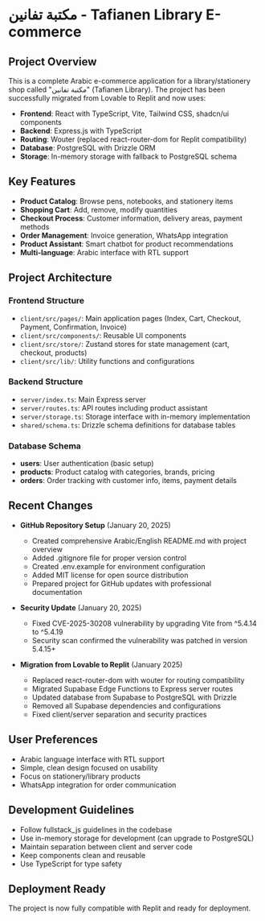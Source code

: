 # مكتبة تفانين - Tafianen Library E-commerce

## Project Overview
This is a complete Arabic e-commerce application for a library/stationery shop called "مكتبة تفانين" (Tafianen Library). The project has been successfully migrated from Lovable to Replit and now uses:

- **Frontend**: React with TypeScript, Vite, Tailwind CSS, shadcn/ui components
- **Backend**: Express.js with TypeScript
- **Routing**: Wouter (replaced react-router-dom for Replit compatibility)
- **Database**: PostgreSQL with Drizzle ORM
- **Storage**: In-memory storage with fallback to PostgreSQL schema

## Key Features
- **Product Catalog**: Browse pens, notebooks, and stationery items
- **Shopping Cart**: Add, remove, modify quantities
- **Checkout Process**: Customer information, delivery areas, payment methods
- **Order Management**: Invoice generation, WhatsApp integration
- **Product Assistant**: Smart chatbot for product recommendations
- **Multi-language**: Arabic interface with RTL support

## Project Architecture

### Frontend Structure
- `client/src/pages/`: Main application pages (Index, Cart, Checkout, Payment, Confirmation, Invoice)
- `client/src/components/`: Reusable UI components
- `client/src/store/`: Zustand stores for state management (cart, checkout, products)
- `client/src/lib/`: Utility functions and configurations

### Backend Structure
- `server/index.ts`: Main Express server
- `server/routes.ts`: API routes including product assistant
- `server/storage.ts`: Storage interface with in-memory implementation
- `shared/schema.ts`: Drizzle schema definitions for database tables

### Database Schema
- **users**: User authentication (basic setup)
- **products**: Product catalog with categories, brands, pricing
- **orders**: Order tracking with customer info, items, payment details

## Recent Changes
- **GitHub Repository Setup** (January 20, 2025)
  - Created comprehensive Arabic/English README.md with project overview
  - Added .gitignore file for proper version control
  - Created .env.example for environment configuration
  - Added MIT license for open source distribution
  - Prepared project for GitHub updates with professional documentation

- **Security Update** (January 20, 2025)
  - Fixed CVE-2025-30208 vulnerability by upgrading Vite from ^5.4.14 to ^5.4.19
  - Security scan confirmed the vulnerability was patched in version 5.4.15+

- **Migration from Lovable to Replit** (January 2025)
  - Replaced react-router-dom with wouter for routing compatibility
  - Migrated Supabase Edge Functions to Express server routes
  - Updated database from Supabase to PostgreSQL with Drizzle
  - Removed all Supabase dependencies and configurations
  - Fixed client/server separation and security practices

## User Preferences
- Arabic language interface with RTL support
- Simple, clean design focused on usability
- Focus on stationery/library products
- WhatsApp integration for order communication

## Development Guidelines
- Follow fullstack_js guidelines in the codebase
- Use in-memory storage for development (can upgrade to PostgreSQL)
- Maintain separation between client and server code
- Keep components clean and reusable
- Use TypeScript for type safety

## Deployment Ready
The project is now fully compatible with Replit and ready for deployment.